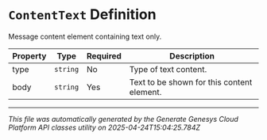 # `ContentText` Definition

Message content element containing text only.

| Property | Type | Required | Description |
|----------|------|----------|-------------|
| type | `string` | No | Type of text content. |
| body | `string` | Yes | Text to be shown for this content element. |

---

*This file was automatically generated by the Generate Genesys Cloud Platform API classes utility on 2025-04-24T15:04:25.784Z*